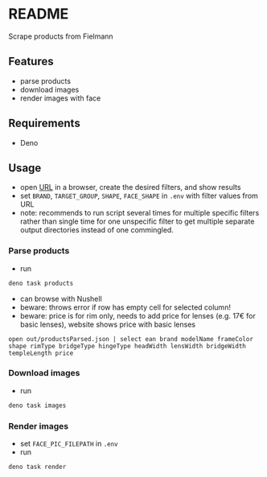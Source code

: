 # README

Scrape products from Fielmann



## Features

- parse products
- download images
- render images with face



## Requirements

- Deno



## Usage

- open [URL](https://www.fielmann.de/brillen/) in a browser, create the desired filters, and show results
- set `BRAND`, `TARGET_GROUP`, `SHAPE`, `FACE_SHAPE` in `.env` with filter values from URL
- note: recommends to run script several times for multiple specific filters rather than single time for one unspecific filter to get multiple separate output directories instead of one commingled.

### Parse products

- run

```sh
deno task products
```

- can browse with Nushell
- beware: throws error if row has empty cell for selected column!
- beware: price is for rim only, needs to add price for lenses (e.g. 17€ for basic lenses), website shows price with basic lenses

```nu
open out/productsParsed.json | select ean brand modelName frameColor shape rimType bridgeType hingeType headWidth lensWidth bridgeWidth templeLength price
```

### Download images

- run

```sh
deno task images
```

### Render images

- set `FACE_PIC_FILEPATH` in `.env`
- run

```sh
deno task render
```
